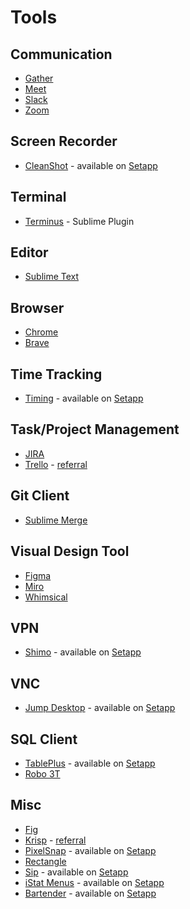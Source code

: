 # Tools

## Communication

- [Gather](https://www.gather.town/)
- [Meet](https://meet.google.com/)
- [Slack](https://slack.com/)
- [Zoom](https://zoom.us/)

## Screen Recorder

- [CleanShot](https://getcleanshot.com/) - available on [Setapp]

## Terminal

- [Terminus](https://packagecontrol.io/packages/Terminus) - Sublime Plugin

## Editor

- [Sublime Text](https://www.sublimetext.com/)

## Browser

- [Chrome](https://www.google.com/chrome/)
- [Brave](https://brave.com/)

## Time Tracking

- [Timing](https://timingapp.com/) - available on [Setapp]

## Task/Project Management

- [JIRA](https://www.atlassian.com/software/jira)
- [Trello](https://trello.com/) - [referral](https://trello.com/shinychangtw/recommend)

## Git Client

- [Sublime Merge](https://www.sublimemerge.com/)

## Visual Design Tool

- [Figma](https://figma.com/)
- [Miro](https://miro.com/)
- [Whimsical](https://whimsical.co/)

## VPN

- [Shimo](https://www.shimovpn.com/) - available on [Setapp]

## VNC

- [Jump Desktop](https://jumpdesktop.com/) - available on [Setapp]

## SQL Client

- [TablePlus](https://tableplus.com/) - available on [Setapp]
- [Robo 3T](https://robomongo.org/)

## Misc

- [Fig](https://fig.io/)
- [Krisp](https://krisp.ai/) - [referral](https://account.krisp.ai/ref/u/u6558f7ece)
- [PixelSnap](https://getpixelsnap.com/) - available on [Setapp]
- [Rectangle](https://rectangleapp.com/)
- [Sip](https://sipapp.io/) - available on [Setapp]
- [iStat Menus](https://bjango.com/mac/istatmenus/) - available on [Setapp]
- [Bartender](https://www.macbartender.com/) - available on [Setapp]


[Setapp]: https://go.setapp.com/invite/zhchang
